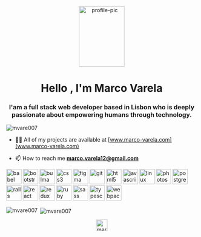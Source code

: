 <p align="center"><img src="https://avatars1.githubusercontent.com/u/58235374?s=460&u=71026b20f119072d052405895f7335cc20d296a0&v=4" alt="profile-pic"  width="120" height="160" /></p>

<h1 align="center">Hello , I'm Marco Varela</h1>
<h3 align="center">I'am a full stack web developer based in Lisbon who is deeply passionate about empowering humans through technology.</h3>

<p align="left"> <img src="https://komarev.com/ghpvc/?username=mvare007" alt="mvare007" /> </p>

- 👨‍💻 All of my projects are available at [www.marco-varela.com](www.marco-varela.com)

- 📫 How to reach me **marco.varela12@gmail.com**

<p align="left"><img src="https://www.vectorlogo.zone/logos/babeljs/babeljs-icon.svg" alt="babel" width="40" height="40"/> <img src="https://devicons.github.io/devicon/devicon.git/icons/bootstrap/bootstrap-plain.svg" alt="bootstrap" width="40" height="40"/> <img src="https://raw.githubusercontent.com/gilbarbara/logos/804dc257b59e144eaca5bc6ffd16949752c6f789/logos/bulma.svg" alt="bulma" width="40" height="40"/> <img src="https://devicons.github.io/devicon/devicon.git/icons/css3/css3-original-wordmark.svg" alt="css3" width="40" height="40"/> <img src="https://www.vectorlogo.zone/logos/figma/figma-icon.svg" alt="figma" width="40" height="40"/> <img src="https://www.vectorlogo.zone/logos/git-scm/git-scm-icon.svg" alt="git" width="40" height="40"/> <img src="https://devicons.github.io/devicon/devicon.git/icons/html5/html5-original-wordmark.svg" alt="html5" width="40" height="40"/> <img src="https://devicons.github.io/devicon/devicon.git/icons/javascript/javascript-original.svg" alt="javascript" width="40" height="40"/> <img src="https://devicons.github.io/devicon/devicon.git/icons/linux/linux-original.svg" alt="linux" width="40" height="40"/> <img src="https://devicons.github.io/devicon/devicon.git/icons/photoshop/photoshop-plain.svg" alt="photoshop" width="40" height="40"/> <img src="https://devicons.github.io/devicon/devicon.git/icons/postgresql/postgresql-original-wordmark.svg" alt="postgresql" width="40" height="40"/> <img src="https://devicons.github.io/devicon/devicon.git/icons/rails/rails-original-wordmark.svg" alt="rails" width="40" height="40"/> <img src="https://devicons.github.io/devicon/devicon.git/icons/react/react-original-wordmark.svg" alt="react" width="40" height="40"/> <img src="https://devicons.github.io/devicon/devicon.git/icons/redux/redux-original.svg" alt="redux" width="40" height="40"/> <img src="https://devicons.github.io/devicon/devicon.git/icons/ruby/ruby-original-wordmark.svg" alt="ruby" width="40" height="40"/> <img src="https://devicons.github.io/devicon/devicon.git/icons/sass/sass-original.svg" alt="sass" width="40" height="40"/> <img src="https://devicons.github.io/devicon/devicon.git/icons/typescript/typescript-original.svg" alt="typescript" width="40" height="40"/> <img src="https://devicons.github.io/devicon/devicon.git/icons/webpack/webpack-original.svg" alt="webpack" width="40" height="40"/></p><p><img align="left" src="https://github-readme-stats.vercel.app/api/top-langs/?username=mvare007&layout=compact&hide=html" alt="mvare007" /></p>

<p>&nbsp;<img align="center" src="https://github-readme-stats.vercel.app/api?username=mvare007&show_icons=true" alt="mvare007" /></p>

<p align="center">
<a href="https://linkedin.com/in/marco-varela-9b8a5a9a" target="blank"><img align="center" src="https://cdn.jsdelivr.net/npm/simple-icons@3.0.1/icons/linkedin.svg" alt="marco-varela-9b8a5a9a" height="30" width="30" /></a>
</p>
